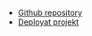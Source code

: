 - [Github repository](https://github.com/DivineDragonDave/contrys)
- [Deployat projekt](https://countries-dave.netlify.app/)

